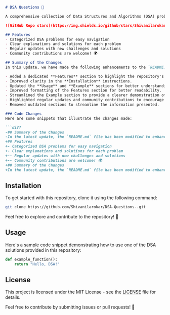 ```markdown
# DSA Questions 🤖

A comprehensive collection of Data Structures and Algorithms (DSA) problems to help developers and learners practice and enhance their coding skills through a variety of algorithmic challenges.

![GitHub Repo stars](https://img.shields.io/github/stars/Shivanilarokar/DSA-Questions-) ![GitHub forks](https://img.shields.io/github/forks/Shivanilarokar/DSA-Questions-) ![GitHub issues](https://img.shields.io/github/issues/Shivanilarokar/DSA-Questions-)

## Features
- Categorized DSA problems for easy navigation
- Clear explanations and solutions for each problem
- Regular updates with new challenges and solutions
- Community contributions are welcome! 🌍

## Summary of the Changes
In this update, we have made the following enhancements to the `README.md`:

- Added a dedicated **Features** section to highlight the repository's offerings.
- Improved clarity in the **Installation** instructions.
- Updated the **Usage** and **Example** sections for better understanding.
- Improved formatting of the Features section for better readability.
- Streamlined the Example section to provide a clearer demonstration of usage.
- Highlighted regular updates and community contributions to encourage collaboration.
- Removed outdated sections to streamline the information presented.

### Code Changes
Here are some snippets that illustrate the changes made:

```diff
-## Summary of the Changes
-In the latest update, the `README.md` file has been modified to enhance clarity and organization. The changes include:
+## Features
+- Categorized DSA problems for easy navigation
+- Clear explanations and solutions for each problem
+-- Regular updates with new challenges and solutions
+-- Community contributions are welcome! 🌍
+## Summary of the Changes
+In the latest update, the `README.md` file has been modified to enhance clarity and organization. The changes include:
```

## Installation
To get started with this repository, clone it using the following command:

```bash
git clone https://github.com/Shivanilarokar/DSA-Questions-.git
```

Feel free to explore and contribute to the repository! 🎉

## Usage
Here's a sample code snippet demonstrating how to use one of the DSA solutions provided in this repository:

```python
def example_function():
    return "Hello, DSA!"
```

## License
This project is licensed under the MIT License - see the [LICENSE](LICENSE) file for details.

Feel free to contribute by submitting issues or pull requests! 🚀
```